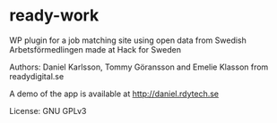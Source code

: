 # ready-work
WP plugin for a job matching site using open data from Swedish Arbetsförmedlingen made at Hack for Sweden

Authors: Daniel Karlsson, Tommy Göransson and Emelie Klasson from readydigital.se

A demo of the app is available at http://daniel.rdytech.se

License: GNU GPLv3

